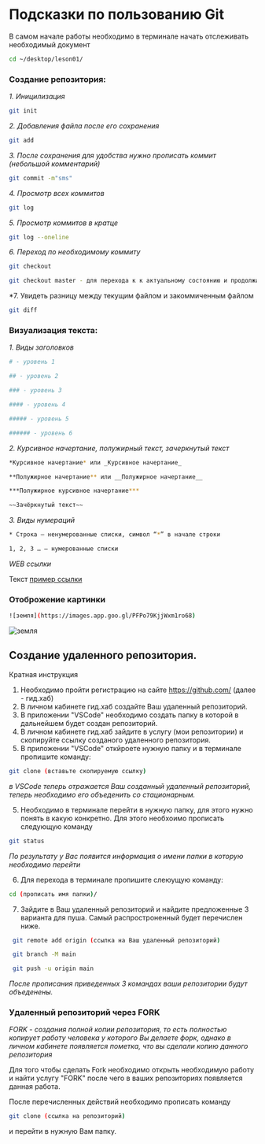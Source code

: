 # Подсказки по пользованию Git

В самом начале работы необходимо в терминале начать отслеживать необходимый документ
```sh
cd ~/desktop/leson01/
```


### Создание репозитория:

*1. Иницилизация*
```sh
git init
```

*2. Добавления файла после его сохранения*
```sh
git add
```

*3. После сохранения для удобства нужно прописать коммит (небольшой комментарий)*
```sh
git commit -m"sms"
```

*4. Просмотр всех коммитов*
```sh
git log
```

*5. Просмотр коммитов в кратце*
```sh
git log --oneline
```

*6. Переход по необходимому коммиту*
```sh
git checkout

git checkout master - для перехода к к актуальному состоянию и продолжить работу
```
*7. Увидеть разницу между текущим файлом и закоммиченным файлом
```sh
git diff
```

### Визуализация текста:
*1. Виды заголовков*
```sh
# - уровень 1

## - уровень 2 

### - уровень 3

#### - уровень 4

##### - уровень 5

###### - уровень 6
```
*2. Курсивное начертание, полужирный текст, зачеркнутый текст*
```sh
*Курсивное начертание* или _Курсивное начертание_

**Полужирное начертание** или __Полужирное начертание__

***Полужирное курсивное начертание*** 

~~Зачёркнутый текст~~
```
*3. Виды нумераций*
```sh
* Строка – ненумерованные списки, символ “*” в начале строки

1, 2, 3 … – нумерованные списки
```
*WEB ссылки*

Текст [пример ссылки](http.example.com "Лиза, я тебя люблю")

### Отоброжение картинки
```sh
![земля](https://images.app.goo.gl/PFPo79KjjWxm1ro68)
```
![земля](https://images.app.goo.gl/PFPo79KjjWxm1ro68) 

## Создание удаленного репозитория.
Кратная инструкция

1. Необходимо пройти регистрацию на сайте https://github.com/ (далее - гид.хаб)
2. В личном кабинете гид.хаб создайте Ваш удаленный репозиторий.
2. В приложении "VSCode" необходимо создать папку в которой в дальнейшем будет создан репозиторий.
3. В личном кабинете гид.хаб зайдите в услугу (мои репозитории) и скопируйте ссылку созданого удаленного репозитория.
4. В приложении "VSCode" откйроете нужную папку и в терминале пропишите команду:
```sh
git clone (вставьте скопируемую ссылку)
```
_в VSCode теперь отражается Ваш созданный удаленный репозиторий, теперь необходимо его объеденить со стационарным._

5. Необходимо в терминале перейти в нужную папку, для этого нужно понять в какую конкретно. Для этого необхоимо прописать следующую команду 

```sh
git status
```
_По результату у Вас появится информация о имени папки в которую необходимо перейти_

6. Для перехода в терминале пропишите слеюущую команду:

```sh
cd (прописать имя папки)/
```
7. Зайдите в Ваш удаленный репозиторий и найдите предложенные 3 варианта для пуша. Самый распростроненный будет перечислен ниже.

```sh
 git remote add origin (ссылка на Ваш удаленный репозиторий)
```
```sh
 git branch -M main
```
```sh
 git push -u origin main
```
_После прописания приведенных 3 командах ваши репозитории будут объеденены._

### Удаленный репозиторий через FORK
_FORK - создания полной копии репозитория, то есть полностью копирует работу человека у которого Вы делаете форк, однако в личном кабинете появляется пометка, что вы сделали копию данного репозитория_ 

Для того чтобы сделать Fork необходимо открыть необходимую работу и найти услугу "FORK" после чего в ваших репозиториях появляется данная работа.

После перечисленных действий необходимо прописать команду

```sh
git clone (ссылка на репозиторий)
```
и перейти в нужную Вам папку.